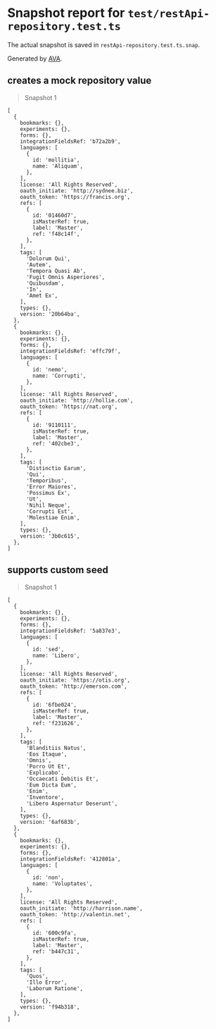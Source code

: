 # Snapshot report for `test/restApi-repository.test.ts`

The actual snapshot is saved in `restApi-repository.test.ts.snap`.

Generated by [AVA](https://avajs.dev).

## creates a mock repository value

> Snapshot 1

    [
      {
        bookmarks: {},
        experiments: {},
        forms: {},
        integrationFieldsRef: 'b72a2b9',
        languages: [
          {
            id: 'mollitia',
            name: 'Aliquam',
          },
        ],
        license: 'All Rights Reserved',
        oauth_initiate: 'http://sydnee.biz',
        oauth_token: 'https://francis.org',
        refs: [
          {
            id: '01460d7',
            isMasterRef: true,
            label: 'Master',
            ref: 'f48c14f',
          },
        ],
        tags: [
          'Dolorum Qui',
          'Autem',
          'Tempora Quasi Ab',
          'Fugit Omnis Asperiores',
          'Quibusdam',
          'In',
          'Amet Ex',
        ],
        types: {},
        version: '20b64ba',
      },
      {
        bookmarks: {},
        experiments: {},
        forms: {},
        integrationFieldsRef: 'effc79f',
        languages: [
          {
            id: 'nemo',
            name: 'Corrupti',
          },
        ],
        license: 'All Rights Reserved',
        oauth_initiate: 'http://hollie.com',
        oauth_token: 'https://nat.org',
        refs: [
          {
            id: '9110111',
            isMasterRef: true,
            label: 'Master',
            ref: '402cbe3',
          },
        ],
        tags: [
          'Distinctio Earum',
          'Qui',
          'Temporibus',
          'Error Maiores',
          'Possimus Ex',
          'Ut',
          'Nihil Neque',
          'Corrupti Est',
          'Molestiae Enim',
        ],
        types: {},
        version: '3b0c615',
      },
    ]

## supports custom seed

> Snapshot 1

    [
      {
        bookmarks: {},
        experiments: {},
        forms: {},
        integrationFieldsRef: '5a837e3',
        languages: [
          {
            id: 'sed',
            name: 'Libero',
          },
        ],
        license: 'All Rights Reserved',
        oauth_initiate: 'https://otis.org',
        oauth_token: 'http://emerson.com',
        refs: [
          {
            id: '6fbe024',
            isMasterRef: true,
            label: 'Master',
            ref: 'f231626',
          },
        ],
        tags: [
          'Blanditiis Natus',
          'Eos Itaque',
          'Omnis',
          'Porro Ut Et',
          'Explicabo',
          'Occaecati Debitis Et',
          'Eum Dicta Eum',
          'Enim',
          'Inventore',
          'Libero Aspernatur Deserunt',
        ],
        types: {},
        version: '6af683b',
      },
      {
        bookmarks: {},
        experiments: {},
        forms: {},
        integrationFieldsRef: '412801a',
        languages: [
          {
            id: 'non',
            name: 'Voluptates',
          },
        ],
        license: 'All Rights Reserved',
        oauth_initiate: 'http://harrison.name',
        oauth_token: 'http://valentin.net',
        refs: [
          {
            id: '600c9fa',
            isMasterRef: true,
            label: 'Master',
            ref: 'b447c31',
          },
        ],
        tags: [
          'Quos',
          'Illo Error',
          'Laborum Ratione',
        ],
        types: {},
        version: 'f94b318',
      },
    ]
